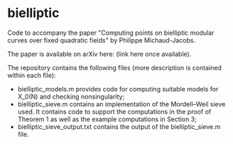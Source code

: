 # bielliptic
Code to accompany the paper "Computing points on bielliptic modular curves over fixed quadratic fields" by Philippe Michaud-Jacobs.

The paper is available on arXiv here: (link here once available).

The repository contains the following files (more description is contained within each file):

- bielliptic_models.m provides code for computing suitable models for X_0(N) and checking nonsingularity;
- bielliptic_sieve.m contains an implementation of the Mordell–Weil sieve used. It contains code to support the computations in the proof of Theorem 1 as well as the example computations in Section 3;
- bielliptic_sieve_output.txt contains the output of the bielliptic_sieve.m file.
